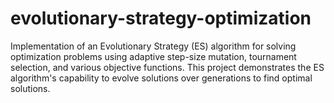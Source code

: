 # evolutionary-strategy-optimization
Implementation of an Evolutionary Strategy (ES) algorithm for solving optimization problems using adaptive step-size mutation, tournament selection, and various objective functions. This project demonstrates the ES algorithm's capability to evolve solutions over generations to find optimal solutions.

